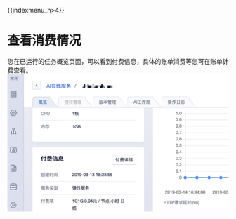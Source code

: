 {{indexmenu_n>4}}

# 查看消费情况

您在已运行的任务概览页面，可以看到付费信息，具体的账单消费等您可在账单计费查看。  
![](/images/price/infer付费信息.jpg)
